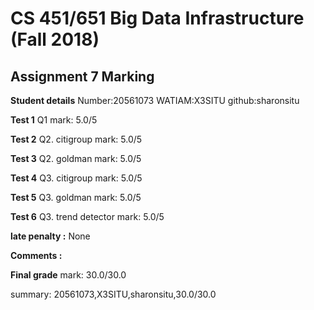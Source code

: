 # CS 451/651 Big Data Infrastructure (Fall 2018)
## Assignment 7 Marking

**Student details**
Number:20561073
WATIAM:X3SITU
github:sharonsitu

**Test 1**
Q1
mark: 5.0/5

**Test 2**
Q2. citigroup
mark: 5.0/5

**Test 3**
Q2. goldman
mark: 5.0/5

**Test 4**
Q3. citigroup
mark: 5.0/5

**Test 5**
Q3. goldman
mark: 5.0/5

**Test 6**
Q3. trend detector
mark: 5.0/5

**late penalty :** None

**Comments :**

**Final grade**
mark: 30.0/30.0

summary: 20561073,X3SITU,sharonsitu,30.0/30.0